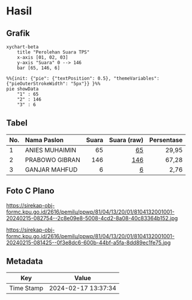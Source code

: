 # Hasil

## Grafik

```mermaid
xychart-beta
    title "Perolehan Suara TPS"
    x-axis [01, 02, 03]
    y-axis "Suara" 0 --> 146
    bar [65, 146, 6]
```

```mermaid
%%{init: {"pie": {"textPosition": 0.5}, "themeVariables": {"pieOuterStrokeWidth": "5px"}} }%%
pie showData
    "1" : 65
    "2" : 146
    "3" : 6
```

## Tabel

| No. | Nama Paslon    | Suara | Suara (raw) | Persentase |
|:--- |:-------------- | -----:| -----------:| ----------:|
| 1   | ANIES MUHAIMIN | 65    | [65][p-1]   | 29,95      |
| 2   | PRABOWO GIBRAN | 146   | [146][p-2]  | 67,28      |
| 3   | GANJAR MAHFUD  | 6     | [6][p-3]    | 2,76       |


[p-1]: https://github.com/gigit-pemilu/pemilu-2024-81-maluku/blob/main/pilpres/hitung-suara/sub/81-maluku/sub/04-buru/sub/13-fena-leisela/sub/2001-wamlana/sub/001-tps/sub/paslon-1.txt
[p-2]: https://github.com/gigit-pemilu/pemilu-2024-81-maluku/blob/main/pilpres/hitung-suara/sub/81-maluku/sub/04-buru/sub/13-fena-leisela/sub/2001-wamlana/sub/001-tps/sub/paslon-2.txt
[p-3]: https://github.com/gigit-pemilu/pemilu-2024-81-maluku/blob/main/pilpres/hitung-suara/sub/81-maluku/sub/04-buru/sub/13-fena-leisela/sub/2001-wamlana/sub/001-tps/sub/paslon-3.txt

## Foto C Plano

https://sirekap-obj-formc.kpu.go.id/2616/pemilu/ppwp/81/04/13/20/01/8104132001001-20240215-082754--2c8e09e8-5008-4cd2-8a08-40c83364b152.jpg

https://sirekap-obj-formc.kpu.go.id/2616/pemilu/ppwp/81/04/13/20/01/8104132001001-20240215-081425--0f3e8dc6-600b-44bf-a5fa-8dd89ec1fe75.jpg


## Metadata

| Key        | Value               |
| ---------- | ------------------- |
| Time Stamp | 2024-02-17 13:37:34 |



